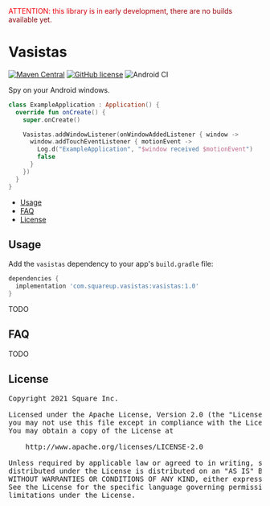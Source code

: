 <div><span style="color:#fe000c;">A</span><span style="color:#fc000c;">T</span><span style="color:#fa000c;">T</span><span style="color:#f8000c;">E</span><span style="color:#f6000c;">N</span><span style="color:#f4000c;">T</span><span style="color:#f2000c;">I</span><span style="color:#f0000c;">O</span><span style="color:#ee000c;">N</span><span style="color:#ec000c;">:</span><span style="color:#ea000c;"> </span><span style="color:#e9010b;">t</span><span style="color:#e7010b;">h</span><span style="color:#e5010b;">i</span><span style="color:#e3010b;">s</span><span style="color:#e1010b;"> </span><span style="color:#df010b;">l</span><span style="color:#dd010b;">i</span><span style="color:#db010b;">b</span><span style="color:#d9010b;">r</span><span style="color:#d7010b;">a</span><span style="color:#d5010b;">r</span><span style="color:#d3010b;">y</span><span style="color:#d1010b;"> </span><span style="color:#cf010b;">i</span><span style="color:#cd010b;">s</span><span style="color:#cb010b;"> </span><span style="color:#c9010b;">i</span><span style="color:#c7010b;">n</span><span style="color:#c5010b;"> </span><span style="color:#c3010b;">e</span><span style="color:#c2020a;">a</span><span style="color:#c0020a;">r</span><span style="color:#be020a;">l</span><span style="color:#bc020a;">y</span><span style="color:#ba020a;"> </span><span style="color:#b8020a;">d</span><span style="color:#b6020a;">e</span><span style="color:#b4020a;">v</span><span style="color:#b2020a;">e</span><span style="color:#b0020a;">l</span><span style="color:#ae020a;">o</span><span style="color:#ad020a;">p</span><span style="color:#ac020a;">m</span><span style="color:#ab020a;">e</span><span style="color:#aa020a;">n</span><span style="color:#a9030a;">t</span><span style="color:#a7030a;">,</span><span style="color:#a6030b;"> </span><span style="color:#a5030b;">t</span><span style="color:#a4030b;">h</span><span style="color:#a3030b;">e</span><span style="color:#a2030b;">r</span><span style="color:#a1030b;">e</span><span style="color:#a0040b;"> </span><span style="color:#9f040b;">a</span><span style="color:#9e040b;">r</span><span style="color:#9c040b;">e</span><span style="color:#9b040b;"> </span><span style="color:#9a040b;">n</span><span style="color:#99040b;">o</span><span style="color:#98040b;"> </span><span style="color:#97050c;">b</span><span style="color:#96050c;">u</span><span style="color:#95050c;">i</span><span style="color:#94050c;">l</span><span style="color:#93050c;">d</span><span style="color:#91050c;">s</span><span style="color:#90050c;"> </span><span style="color:#8f050c;">a</span><span style="color:#8e060c;">v</span><span style="color:#8d060c;">a</span><span style="color:#8c060c;">i</span><span style="color:#8b060c;">l</span><span style="color:#8a060c;">a</span><span style="color:#89060c;">b</span><span style="color:#88060d;">l</span><span style="color:#86060d;">e</span><span style="color:#85070d;"> </span><span style="color:#84070d;">y</span><span style="color:#83070d;">e</span><span style="color:#82070d;">t</span><span style="color:#81070d;">.</span></div>

# Vasistas

[![Maven Central](https://img.shields.io/maven-central/v/com.squareup.vasistas/vasistas.svg?label=Maven%20Central)](https://search.maven.org/search?q=g:%22com.squareup.vasistas%22)
[![GitHub license](https://img.shields.io/badge/license-Apache%20License%202.0-blue.svg?style=flat)](https://www.apache.org/licenses/LICENSE-2.0)
![Android CI](https://github.com/square/vasistas/workflows/Android%20CI/badge.svg)

Spy on your Android windows.

```kotlin
class ExampleApplication : Application() {
  override fun onCreate() {
    super.onCreate()

    Vasistas.addWindowListener(onWindowAddedListener { window ->
      window.addTouchEventListener { motionEvent ->
        Log.d("ExampleApplication", "$window received $motionEvent")
        false
      }
    })
  }
}
```


* [Usage](#usage)
* [FAQ](#faq)
* [License](#license)

## Usage

Add the `vasistas` dependency to your app's `build.gradle` file:

```gradle
dependencies {
  implementation 'com.squareup.vasistas:vasistas:1.0'
}
```

TODO

## FAQ

TODO

## License

<pre>
Copyright 2021 Square Inc.

Licensed under the Apache License, Version 2.0 (the "License");
you may not use this file except in compliance with the License.
You may obtain a copy of the License at

    http://www.apache.org/licenses/LICENSE-2.0

Unless required by applicable law or agreed to in writing, software
distributed under the License is distributed on an "AS IS" BASIS,
WITHOUT WARRANTIES OR CONDITIONS OF ANY KIND, either express or implied.
See the License for the specific language governing permissions and
limitations under the License.
</pre>
